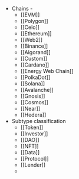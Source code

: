 - Chains -
	- [[EVM]]
	- [[Polygon]]
	- [[Celo]]
	- [[Ethereum]]
	- [[Web2]]
	- [[Binance]]
	- [[Algorand]]
	- [[Custom]]
	- [[Cardano]]
	- [[Energy Web Chain]]
	- [[PolkaDot]]
	- [[Solana]]
	- [[Avalanche]]
	- [[Gnosis]]
	- [[Cosmos]]
	- [[Near]]
	- [[Hedera]]
- Subtype classification
	- [[Token]]
	- [[Investor]]
	- [[DAO]]
	- [[NFT]]
	- [[Data]]
	- [[Protocol]]
	- [[Lender]]
	-